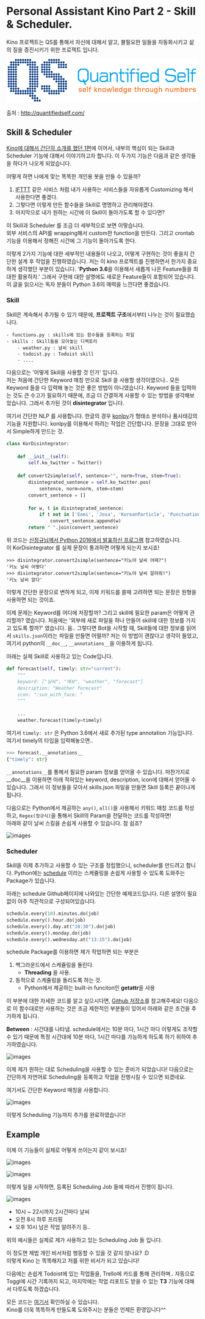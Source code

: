 # Personal Assistant Kino Part 2 - Skill & Scheduler.

Kino 프로젝트는 QS를 통해서 자신에 대해서 알고, 불필요한 일들을 자동화시키고 삶의 질을 증진시키기 위한 프로젝트 입니다.

![images](../images/quantified_self_logo_2x.gif)

출처 : http://quantifiedself.com/

## Skill & Scheduler

[Kino에 대해서 간단히 소개를 했던 1편]()에 이어서, 내부의 핵심이 되는 Skill과 Scheduler 기능에 대해서 이야기하고자 합니다. 이 두가지 기능은 다음과 같은 생각들을 하다가 나오게 되었습니다.

어떻게 하면 나에게 맞는 똑똑한 개인용 봇을 만들 수 있을까?

1. [IFTTT](https://ifttt.com) 같은 서비스 처럼 내가 사용하는 서비스들을 자유롭게 Customizing 해서 사용한다면 좋겠다.
2. 그렇다면 이렇게 만든 함수들을 Skill로 명명하고 관리해야겠다.
3. 마지막으로 내가 원하는 시간에 이 Skill이 돌아가도록 할 수 있다면?


이 Skill과 Scheduler 를 조금 더 세부적으로 보면 이렇습니다.   
외부 서비스의 API를 wrapping해서 custom한 function을 만든다. 그리고 crontab 기능을 이용해서 정해진 시간에 그 기능이 돌아가도록 한다.

이렇게 2가지 기능에 대한 세부적인 내용들이 나오고, 어떻게 구현하는 것이 좋을지 간단한 설계 후 작업을 진행하였습니다. 저는 이 kino 프로젝트를 진행하면서 한가지 중요하게 생각했던 부분이 있습니다. '**Python 3.6**을 이용해서 새롭게 나온 Feature들을 최대한 활용하자.' 그래서 구현에 대한 설명에도 새로운 Feature들이 포함되어 있습니다. 이 글을 읽으시는 독자 분들이 Python 3.6의 매력을 느낀다면 좋겠습니다.


### Skill

Skill은 계속해서 추가될 수 있기 때문에, **프로젝트 구조**에서부터 나누는 것이 필요했습니다.

```
- functions.py : skills에 있는 함수들을 등록하는 파일
- skills : Skill들을 모아놓는 디렉토리
	- weather.py : 날씨 skill
	- todoist.py : Todoist skill
	- ....
```

다음으로는 '어떻게 Skill을 사용할 것 인가' 입니다.  
저는 처음에 간단한 Keyword 매칭 만으로 Skill 을 사용할 생각이였으나.. 모든 Keyword 들을 다 입력해 놓는 것은 좋은 방법이 아니였습니다. Keyword 들을 입력하는 것도 큰 수고가 필요하기 때문에, 조금 더 간결하게 사용할 수 있는 방법을 생각해보았습니다. 그래서 추가된 것이 **disintegrator** 입니다.

여기서 간단한 NLP 를 사용합니다. 한글의 경우 [konlpy](https://github.com/konlpy/konlpy)가 형태소 분석이나 품사태깅의 기능을 지원합니다. konlpy를 이용해서 하려는 작업은 간단합니다. 문장을 그대로 받아서 Simple하게 만드는 것.

```python
class KorDisintegrator:

    def __init__(self):
        self.ko_twitter = Twitter()

    def convert2simple(self, sentence="", norm=True, stem=True):
        disintegrated_sentence = self.ko_twitter.pos(
            sentence, norm=norm, stem=stem)
        convert_sentence = []

        for w, t in disintegrated_sentence:
            if t not in ['Eomi', 'Josa', 'KoreanParticle', 'Punctuation']:
                convert_sentence.append(w)
        return " ".join(convert_sentence)
```

위 코드는 [신정규님께서 Python 2016에서 발표하신 프로그램](https://www.pycon.kr/2016apac/program/14) 참고하였습니다.  
이 KorDisintegrator 를 실제 문장이 통과하면 어떻게 되는지 보시죠!

```
>>> disintegrator.convert2simple(sentence="키노야 날씨 어때?")
'키노 날씨 어떻다'
>>> disintegrator.convert2simple(sentence="키노야 날씨 알려줘!")
'키노 날씨 알다'
```

이렇게 간단한 문장으로 변하게 되고, 이제 키워드를 쓸때 고려하면 되는 문장은 원형을 사용하면 되는 것이죠.

이제 문제는 Keyword를 어디에 저장할까? 그리고 skill에 필요한 param은 어떻게 관리할까? 였습니다.
처음에는 '외부에 새로 파일을 하나 만들어 skill에 대한 정보를 가지고 있도록 할까?' 였습니다. 음.. 그렇다면 Bot을 시작할 때, Skill들에 대한 정보를 읽어서 ```skills.json```이라는 파일을 만들면 어떨까? 저는 이 방법이 괜찮다고 생각이 들었고, 여기서 python의 ```__doc__```, ```__annotations__```을 이용하게 됩니다.

아래는 실제 Skill로 사용하고 있는 Code입니다.

```python
def forecast(self, timely: str="current"):
    """
    keyword: ["날씨", "예보", "weather", "forecast"]
    description: "Weather forecast"
    icon: ":sun_with_face: "
    """

    ...
    weather.forecast(timely=timely)
```

여기서 ```timely: str``` 은 Python 3.6에서 새로 추가된 type annotation 기능입니다.  
여기서 timely의 타입을 입력해놓으면..

```python
>>> forecast.__annotations__
{"timely": str}
```

```__annotations__```를 통해서 필요한 param 정보를 얻어올 수 있습니다. 마찬가지로 __doc__을 이용하면 아래 적혀있는 keyword, description, icon에 대해서 얻어올 수 있습니다. 그래서 이 정보들을 모아서 skills.json 파일을 만들면 Skill 등록은 끝이나게 됩니다.

다음으로는 Python에서 제공하는 ```any()```, ```all()```을 사용해서 키워드 매칭 코드를 작성하고,
```Regex(정규식)```을 통해서 Skill의 Param을 전달하는 코드를 작성하면!  
아래와 같이 날씨 스킬을 손쉽게 사용할 수 있습니다. 참 쉽죠?

![images](https://github.com/DongjunLee/BeAwesomeToday/blob/master/images/en/kino-skill-example-en1.png?raw=true)


### Scheduler

Skill을 이제 추가하고 사용할 수 있는 구조를 정립했으니, scheduler를 만드려고 합니다.
Python에는 [schedule](https://github.com/dbader/schedule) 이라는 스케쥴링을 손쉽게 사용할 수 있도록 도와주는 Package가 있습니다.

아래는 schedule Github페이지에 나와있는 간단한 예제코드입니다. 다른 설명이 필요없이 아주 직관적으로 구성되어있습니다.

```python
schedule.every(10).minutes.do(job)
schedule.every().hour.do(job)
schedule.every().day.at("10:30").do(job)
schedule.every().monday.do(job)
schedule.every().wednesday.at("13:15").do(job)
```

schedule Package를 이용하면 제가 작업하면 되는 부분은

1. 백그라운드에서 스케쥴링을 돌린다.
	- **Threading** 을 사용.
2. 동적으로 스케쥴링을 돌리도록 하는 것.
	- Python에서 제공하는 built-in funciton인 **getattr**을 사용

이 부분에 대한 자세한 코드를 알고 싶으시다면, [Github 저장소](https://github.com/DongjunLee/kino-bot)를 참고해주세요! 다음으로 이 함수대로만 사용하는 것은 조금 제한적인 부분들이 있어서 아래와 같은 조건을 추가하게 됩니다.

**Between** : 시간대를 나타냄. schedule에서는 10분 마다, 1시간 마다 이렇게도 조작할 수 있기 때문에 특정 시간대에 10분 마다, 1시간 마다를 가능하게 하도록 하기 위하여 추가하였습니다.

![images](https://github.com/DongjunLee/BeAwesomeToday/blob/master/images/ko/kino-read-between.png?raw=true)

이제 제가 원하는 대로 Scheduling을 사용할 수 있는 준비가 되었습니다!
다음으로는 간단하게 자연어로 Scheduling을 등록하고 작업을 진행시킬 수 있으면 되겠네요.

여기서도 간단한 Keyword 매칭을 사용합니다.

![images](https://github.com/DongjunLee/BeAwesomeToday/blob/master/images/ko/kino-create-by-ner.png?raw=true)

이렇게 Scheduling 기능까지 추가를 완료하였습니다!


## Example

이제 이 기능들이 실제로 어떻게 쓰이는지 같이 보시죠!

![images](https://github.com/DongjunLee/BeAwesomeToday/blob/master/images/ko/kino-create-job.png?raw=true)

![images](https://github.com/DongjunLee/BeAwesomeToday/blob/master/images/ko/kino-start-job.png?raw=true)

이렇게 일을 시작하면, 등록된 Scheduling Job 들에 따라서 진행이 됩니다.

![images](https://github.com/DongjunLee/BeAwesomeToday/blob/master/images/ko/kino-read-schedule.png?raw=true)

- 10시 ~ 22시까지 2시간마다 날씨
- 오전 8시 하루 프리핑
- 오후 10시 남은 작업 알려주기 등..

위의 예시들은 실제로 제가 사용하고 있는 Scheduling Job 들 입니다.

이 정도면 제법 개인 비서처럼 행동할 수 있을 것 같지 않나요? :D  
이렇게 Kino 는 똑똑해지고 저를 위한 비서가 되고 있습니다!

다음에는 손쉽게 Todoist에 있는 작업들을, Trello에 카드를 통해 관리하며.. 자동으로 Toggl에 시간 기록까지 되고, 마지막에는 작업 리포트도 받을 수 있는 **T3** 기능에 대해서 다루도록 하겠습니다.

모든 코드는 [여기서](https://github.com/DongjunLee/kino-bot) 확인하실 수 있습니다.  
Kino를 더욱 똑똑하게 만들도록 도와주시는 분들은 언제든 환영입니다^^
